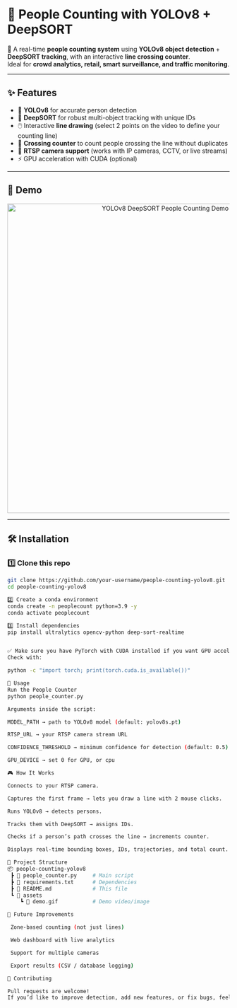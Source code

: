 # 👥 People Counting with YOLOv8 + DeepSORT

🚀 A real-time **people counting system** using **YOLOv8 object detection** + **DeepSORT tracking**, with an interactive **line crossing counter**.  
Ideal for **crowd analytics, retail, smart surveillance, and traffic monitoring**.

---

## ✨ Features
- 🎯 **YOLOv8** for accurate person detection  
- 🔄 **DeepSORT** for robust multi-object tracking with unique IDs  
- 🖱️ Interactive **line drawing** (select 2 points on the video to define your counting line)  
- 🔢 **Crossing counter** to count people crossing the line without duplicates  
- 📡 **RTSP camera support** (works with IP cameras, CCTV, or live streams)  
- ⚡ GPU acceleration with CUDA (optional)  

---

## 📸 Demo
<p align="center">
  <img src="assets/demo.gif" alt="YOLOv8 DeepSORT People Counting Demo" width="700">
</p>

---

## 🛠️ Installation

### 1️⃣ Clone this repo
```bash
git clone https://github.com/your-username/people-counting-yolov8.git
cd people-counting-yolov8

2️⃣ Create a conda environment
conda create -n peoplecount python=3.9 -y
conda activate peoplecount

3️⃣ Install dependencies
pip install ultralytics opencv-python deep-sort-realtime


✅ Make sure you have PyTorch with CUDA installed if you want GPU acceleration.
Check with:

python -c "import torch; print(torch.cuda.is_available())"

🚀 Usage
Run the People Counter
python people_counter.py

Arguments inside the script:

MODEL_PATH → path to YOLOv8 model (default: yolov8s.pt)

RTSP_URL → your RTSP camera stream URL

CONFIDENCE_THRESHOLD → minimum confidence for detection (default: 0.5)

GPU_DEVICE → set 0 for GPU, or cpu

🎮 How It Works

Connects to your RTSP camera.

Captures the first frame → lets you draw a line with 2 mouse clicks.

Runs YOLOv8 → detects persons.

Tracks them with DeepSORT → assigns IDs.

Checks if a person’s path crosses the line → increments counter.

Displays real-time bounding boxes, IDs, trajectories, and total count.

📂 Project Structure
📦 people-counting-yolov8
 ┣ 📜 people_counter.py     # Main script
 ┣ 📜 requirements.txt      # Dependencies
 ┣ 📜 README.md             # This file
 ┗ 📂 assets
    ┗ 📜 demo.gif           # Demo video/image

🔮 Future Improvements

 Zone-based counting (not just lines)

 Web dashboard with live analytics

 Support for multiple cameras

 Export results (CSV / database logging)

🤝 Contributing

Pull requests are welcome!
If you’d like to improve detection, add new features, or fix bugs, feel free to fork and submit a PR.# People-Counting-YOLO-Real-time-camera
